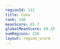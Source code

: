 ```yaml
---
regionId: 112
title: Cuba
rank: 148
meanScore: 65.7
globalMeanScore: 69.25
numRegions: 220
layout: region_score
---
```

